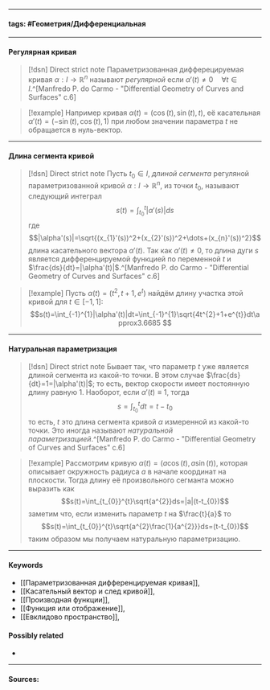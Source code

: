 ***
#### tags: #Геометрия/Дифференциальная

***
#### Регулярная кривая
>[!dsn] Direct strict note
>Параметризованная дифферецируемая кривая $\alpha:I\rightarrow\mathbb{R}^n$ называют *регулярной* если $\alpha'(t)\ne0\quad\forall t\in I$.^[Manfredo P. do Carmo - "Differential Geometry of Curves and Surfaces" с.6]

>[!example] 
>Например кривая $\alpha(t)=(\cos(t),\sin(t),t)$, её касательная $\alpha'(t)=(-\sin(t),\cos(t),1)$ при любом значении параметра $t$ не обращается в нуль-вектор.
***
#### Длина сегмента кривой
>[!dsn] Direct strict note
>Пусть $t_{0}\in I$, *длиной сегмента* регуляной параметризованной кривой $\alpha:I\rightarrow\mathbb{R}^n$, из точки $t_{0}$, называют следующий интеграл $$s(t)=\int_{t_{0}}^{t}|\alpha'(s)|ds$$ где $$|\alpha'(s)|=\sqrt{(x_{1}'(s))^2+(x_{2}'(s))^2+\dots+(x_{n}'(s))^2}$$ длина касательного вектора $\alpha'(t)$. Так как $\alpha'(t)\ne0$, то длина дуги $s$ является дифференцируемой функцией по переменной $t$ и $\frac{ds}{dt}=|\alpha'(t)|$.^[Manfredo P. do Carmo - "Differential Geometry of Curves and Surfaces" с.6]

>[!example]
>Пусть $\alpha(t)=(t^{2},t+1,e^{t})$ найдём длину участка этой кривой для $t\in[-1,1]$: $$s(t)=\int_{-1}^{1}|\alpha'(t)|dt=\int_{-1}^{1}\sqrt{4t^{2}+1+e^{t}}dt\approx3.6685 $$
***
#### Натуральная параметризация
>[!dsn] Direct strict note
>Бывает так, что параметр $t$ уже является длиной сегмента из какой-то точки. В этом случае $\frac{ds}{dt}=1=|\alpha'(t)|$; то есть, вектор скорости имеет постоянную длину равную $1$. Наоборот, если $\alpha'(t)\equiv1$, тогда $$s=\int_{t_{0}}^{t}dt=t-t_{0}$$ то есть, $t$ это длина сегмента кривой $\alpha$ измеренной из какой-то точки. Это иногда называют *натуральной параметризацией*.^[Manfredo P. do Carmo - "Differential Geometry of Curves and Surfaces" с.6]

>[!example]
>Рассмотрим кривую $\alpha(t)=(a\cos(t),a\sin(t))$, которая описывает окружность радиуса $a$ в начале координат на плоскости. Тогда длину её произвольного сегманта можно выразить как $$s(t)=\int_{t_{0}}^{t}\sqrt{a^{2}}ds=|a|(t-t_{0})$$ заметим что, если изменить параметр $t$ на $\frac{t}{a}$ то $$s(t)=\int_{t_{0}}^{t}\sqrt{a^{2}\frac{1}{a^{2}}}ds=(t-t_{0})$$ таким образом мы получаем натуральную параметризацию.
***
#### Keywords
- [[Параметризованная дифференцируемая кривая]],
- [[Касательный вектор и след кривой]],
- [[Производная функции]],
- [[Функция или отображение]],
- [[Евклидово пространство]],
#### Possibly related
- 
***
#### Sources: